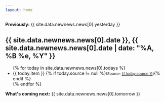 ```yaml
---
layout: home
---
```

<!--<p class="alert"><b>Please note: When the impeachment trial ended on February 5, 2020, so did impeachment.fyi. This page is presented as it was last updated. For a full account of the impeachment from start to finish, <a href="/archive">visit the archive</a>.</b></p> -->
<p class="intro"><b>Previously:</b> {{ site.data.newnews.news[0].yesterday }}</p>
<h2 class="today"><time class="timeago" datetime="{{ site.data.newnews.news[0].date }}">{{ site.data.newnews.news[0].date }}</time>, {{ site.data.newnews.news[0].date | date: "%A, %B %e, %Y" }}</h2>
<ul class="today">
{% for today in site.data.newnews.news[0].todays %}
 <li>{{ today.item }} {% if today.source != null %}<small>(Source: <a href="{{ today.url }}">{{ today.source }}</a>)</small>{% endif %}</li>
{% endfor %}
  </ul>

<p class="outtro"><b>What's coming next:</b> {{ site.data.newnews.news[0].tomorrow }}</p>
